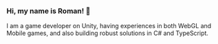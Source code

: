 ### Hi, my name is Roman! 👋

I am a game developer on Unity, having experiences in both WebGL and Mobile games, and also building robust solutions in C# and TypeScript.

